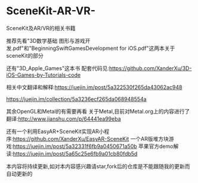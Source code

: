 # SceneKit-AR-VR-
SceneKit及AR/VR的相关书籍

推荐先看"3D数学基础 图形与游戏开发.pdf"和"BeginningSwiftGamesDevelopment for iOS.pdf"这两本关于sceneKit的部分

还有"3D_Apple_Games"这本书
配套代码见:https://github.com/XanderXu/3D-iOS-Games-by-Tutorials-code

相关中文翻译和解释:https://juejin.im/post/5a322530f265da43062ac948

https://juejin.im/collection/5a3236ecf265da068948554a


其余OpenGL和Metal的有需要再看
关于Metal,目前对Metal.org上的内容进行了翻译:http://www.jianshu.com/p/64441ea99eba


还有一个利用EasyAR+SceneKit实现AR小程序:https://github.com/XanderXu/EasyAR-SceneKit
一个AR版堆方块游戏:https://juejin.im/post/5a32331f6fb9a0450671a50b
苹果官方demo解读:https://juejin.im/post/5a65c25e6fb9a01cb80fdb5d

本内容将持续更新,如对本内容感兴趣请star,fork后的仓库是不能跟随我的更新而自动更新的
